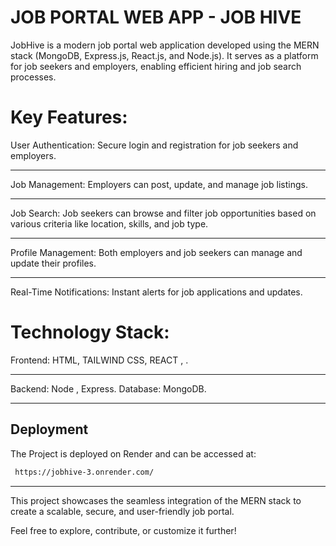 # JOB PORTAL WEB APP - JOB HIVE

JobHive is a modern job portal web application developed using the MERN stack (MongoDB, Express.js, React.js, and Node.js). It serves as a platform for job seekers and employers, enabling efficient hiring and job search processes.

# Key Features:
User Authentication: Secure login and registration for job seekers and employers.
<hr>
Job Management: Employers can post, update, and manage job listings.
<hr>
Job Search: Job seekers can browse and filter job opportunities based on various criteria like location, skills, and job type.
<hr>
Profile Management: Both employers and job seekers can manage and update their profiles.
<hr>
Real-Time Notifications: Instant alerts for job applications and updates.

# Technology Stack:
Frontend: HTML, TAILWIND CSS, REACT ,  .
<hr>
Backend: Node , Express.
Database: MongoDB.
<hr>

## Deployment

The Project is deployed on Render and can be accessed at:

```bash
 https://jobhive-3.onrender.com/
```

<hr>

This project showcases the seamless integration of the MERN stack to create a scalable, secure, and user-friendly job portal.

Feel free to explore, contribute, or customize it further!

